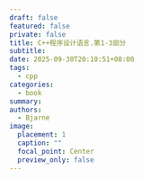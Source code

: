 ```yaml
---
draft: false
featured: false
private: false
title: C++程序设计语言.第1-3部分
subtitle:
date: 2025-09-30T20:10:51+08:00
tags:
  - cpp
categories:
  - book
summary:
authors:
  - Bjarne
image:
  placement: 1
  caption: ""
  focal_point: Center
  preview_only: false
---
```


